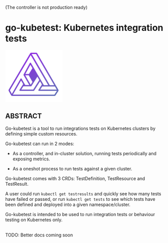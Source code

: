 (The controller is not production ready)
# go-kubetest: Kubernetes integration tests

![go-kubetest logo](/assets/images/logo.png)
<br>

## ABSTRACT

Go-kubetest is a tool to run integrations tests on Kubernetes clusters by defining simple custom resources. 

Go-kubetest can run in 2 modes:

* As a controller, and in-cluster solution, running tests periodically and exposing metrics.

* As a oneshot process to run tests against a given cluster.

Go-kubetest comes with 3 CRDs: TestDefinition, TestResource and TestResult.

A user could run `kubectl get testresults` and quickly see how many tests have failed or passed, or run `kubectl get tests` to see which tests have been defined and deployed into a given namespace/cluster.

Go-kubetest is intended to be used to run integration tests or behaviour testing on Kubernetes only.
<br>
<br>

TODO: Better docs coming soon
